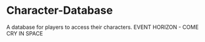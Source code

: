 # Character-Database
A database for players to access their characters.
EVENT HORIZON - COME CRY IN SPACE
